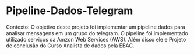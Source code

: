# Pipeline-Dados-Telegram
Contexto: O objetivo deste projeto foi implementar um pipeline dados para analisar mensagens em um grupo do telegram. O pipeline foi implementado utilizado serviços da Amzon Web Services (AWS). Além disso ele e Projeto de conclusão do Curso Analista de dados pela EBAC.
